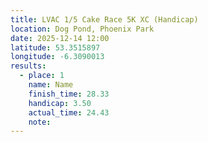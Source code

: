 ```yaml
---
title: LVAC 1/5 Cake Race 5K XC (Handicap)
location: Dog Pond, Phoenix Park
date: 2025-12-14 12:00
latitude: 53.3515897
longitude: -6.3090013
results:
  - place: 1
    name: Name
    finish_time: 28.33
    handicap: 3.50
    actual_time: 24.43
    note:
---
```

